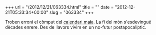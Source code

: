+++
url = "/2012/12/21/063334.html"
title = ""
date = "2012-12-21T05:33:34+00:00"
slug = "063334"
+++

Troben erroni el còmput del [calendari maia](http://ca.wikipedia.org/wiki/Calendari_maia). La fi del món s'esdevingué dècades enrere. Des de llavors vivim en un no-futur postapocalíptic.

